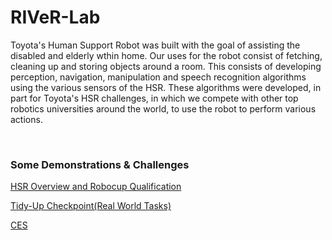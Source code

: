 # RIVeR-Lab

Toyota's Human Support Robot was built with the goal of assisting the disabled and elderly wthin home. Our uses for the robot consist of fetching, cleaning up and storing objects around a room. This consists of developing perception, navigation, manipulation and speech recognition algorithms using the various sensors of the HSR. These algorithms were developed, in part for Toyota's HSR challenges, in which we compete with other top robotics universities around the world, to use the robot to perform various actions. 


<br>


### Some Demonstrations & Challenges

[HSR Overview and Robocup Qualification](https://www.youtube.com/watch?v=BKl5_zznHdw)

[Tidy-Up Checkpoint(Real World Tasks)](https://www.dropbox.com/s/qlezbrp9g3yl5cz/2019-04-15_HSR_Real_World_Tasks.mp4?dl=0)


[CES](https://www.youtube.com/watch?v=kObJt-u8b94)
 
